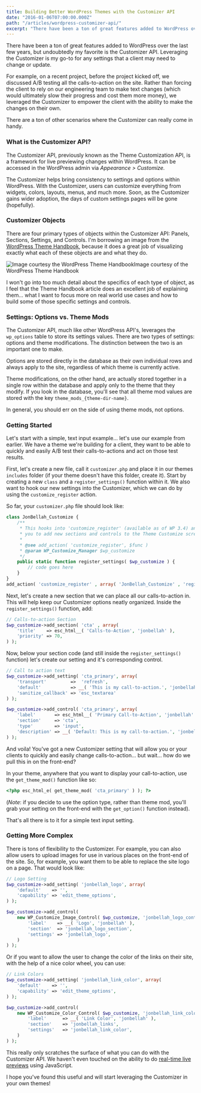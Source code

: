 ```yaml
---
title: Building Better WordPress Themes with the Customizer API
date: "2016-01-06T07:00:00.000Z"
path: "/articles/wordpress-customizer-api/"
excerpt: "There have been a ton of great features added to WordPress over the last few years, but undoubtedly my favorite is the Customizer API. Leveraging the Customizer is my go-to for any settings that a client may need to change or update."
---
```


There have been a ton of great features added to WordPress over the last few years, but undoubtedly my favorite is the Customizer API. Leveraging the Customizer is my go-to for any settings that a client may need to change or update.

For example, on a recent project, before the project kicked off, we discussed A/B testing all the calls-to-action on the site. Rather than forcing the client to rely on our engineering team to make text changes (which would ultimately slow their progress and cost them more money), we leveraged the Customizer to empower the client with the ability to make the changes on their own.

There are a ton of other scenarios where the Customizer can really come in handy.

### What is the Customizer API?

The Customizer API, previously known as the Theme Customization API, is a framework for live previewing changes within WordPress. It can be accessed in the WordPress admin via _Appearance > Customize._

The Customizer helps bring consistency to settings and options within WordPress. With the Customizer, users can customize everything from widgets, colors, layouts, menus, and much more. Soon, as the Customizer gains wider adoption, the days of custom settings pages will be gone (hopefully).

### Customizer Objects

There are four primary types of objects within the Customizer API: Panels, Sections, Settings, and Controls. I'm borrowing an image from the [WordPress Theme Handbook](https://developer.wordpress.org/themes/advanced-topics/customizer-api/), because it does a great job of visualizing exactly what each of these objects are and what they do.

![Image courtesy the WordPress Theme Handbook](https://jonbellah.com/wp-content/uploads/2016/01/customizer-object-types.png)<span class="caption">Image courtesy of the WordPress Theme Handbook</span>

I won't go into too much detail about the specifics of each type of object, as I feel that the Theme Handbook article does an excellent job of explaining them... what I want to focus more on real world use cases and how to build some of those specific settings and controls.

### Settings: Options vs. Theme Mods
The Customizer API, much like other WordPress API's, leverages the `wp_options` table to store its settings values. There are two types of settings: options and theme modifications. The distinction between the two is an important one to make.

Options are stored directly in the database as their own individual rows and always apply to the site, regardless of which theme is currently active.

Theme modifications, on the other hand, are actually stored together in a single row within the database and apply only to the theme that they modify. If you look in the database, you'll see that all theme mod values are stored with the key `theme_mods_{theme-dir-name}`.

In general, you should err on the side of using theme mods, not options.

### Getting Started

Let's start with a simple, text input example... let's use our example from earlier. We have a theme we're building for a client, they want to be able to quickly and easily A/B test their calls-to-actions and act on those test results.

First, let's create a new file, call it `customizer.php` and place it in our themes `includes` folder (if your theme doesn't have this folder, create it). Start by creating a new `class` and a `register_settings()` function within it. We also want to hook our new settings into the Customizer, which we can do by using the `customize_register` action.

So far, your `customizer.php` file should look like:

```php
class JonBellah_Customize {
    /**
     * This hooks into 'customize_register' (available as of WP 3.4) and allows
     * you to add new sections and controls to the Theme Customize screen.
     *
     * @see add_action( 'customize_register', $func )
     * @param WP_Customize_Manager $wp_customize
     */
    public static function register_settings( $wp_customize ) {
        // code goes here
    }
}
add_action( 'customize_register' , array( 'JonBellah_Customize' , 'register_settings' ) );
```

Next, let's create a new section that we can place all our calls-to-action in. This will help keep our Customizer options neatly organized. Inside the `register_settings()` function, add:

```php
// Calls-to-action Section
$wp_customize->add_section( 'cta' , array(
    'title'    => esc_html__( 'Calls-to-Action', 'jonbellah' ),
    'priority' => 70,
) );
```
Now, below your section code (and still inside the `register_settings()` function) let's create our setting and it's corresponding control.

```php
// Call to action text
$wp_customize->add_setting( 'cta_primary', array(
    'transport'         =>  'refresh',
    'default'           => __( 'This is my call-to-action.', 'jonbellah' ),
    'sanitize_callback' => 'esc_textarea'
) );

$wp_customize->add_control( 'cta_primary', array(
    'label'       => esc_html__( 'Primary Call-to-Action', 'jonbellah' ),
    'section'     => 'cta',
    'type'        => 'input',
    'description' => __( 'Default: This is my call-to-action.', 'jonbellah' )
) );
```

And voila! You've got a new Customizer setting that will allow you or your clients to quickly and easily change calls-to-action... but wait... how do we pull this in on the front-end?

In your theme, anywhere that you want to display your call-to-action, use the `get_theme_mod()` function like so:

```php
<?php esc_html_e( get_theme_mod( 'cta_primary' ) ); ?>
```

(_Note_: if you decide to use the option type, rather than theme mod, you'll grab your setting on the front-end with the `get_option()` function instead).

That's all there is to it for a simple text input setting.

### Getting More Complex

There is tons of flexibility to the Customizer. For example, you can also allow users to upload images for use in various places on the front-end of the site. So, for example, you want them to be able to replace the site logo on a page. That would look like:

```php
// Logo Setting
$wp_customize->add_setting( 'jonbellah_logo', array(
    'default'    => '',
    'capability' => 'edit_theme_options',
) );

$wp_customize->add_control(
    new WP_Customize_Image_Control( $wp_customize, 'jonbellah_logo_control', array(
        'label'    => __( 'Logo', 'jonbellah' ),
        'section'  => 'jonbellah_logo_section',
        'settings' => 'jonbellah_logo',
    )
) );
```

Or if you want to allow the user to change the color of the links on their site, with the help of a nice color wheel, you can use:

```php
// Link Colors
$wp_customize->add_setting( 'jonbellah_link_color', array(
    'default'    => '',
    'capability' => 'edit_theme_options',
) );

$wp_customize->add_control(
    new WP_Customize_Color_Control(	$wp_customize, 'jonbellah_link_color', array(
        'label'      => __( 'Link Color', 'jonbellah' ),
        'section'    => 'jonbellah_links',
        'settings'   => 'jonbellah_link_color',
    )
) );
```

This really only scratches the surface of what you can do with the Customizer API. We haven't even touched on the ability to do [real-time live previews](https://codex.wordpress.org/Theme_Customization_API#Part_3:_Configure_Live_Preview_.28Optional.29) using JavaScript.

I hope you've found this useful and will start leveraging the Customizer in your own themes!
